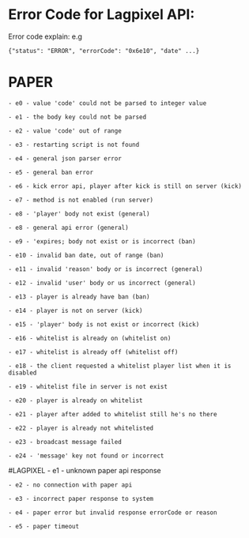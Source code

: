 # **Error Code for Lagpixel API:**

Error code explain:
e.g

    {"status": "ERROR", "errorCode": "0x6e10", "date" ...}

# PAPER

    - e0 - value 'code' could not be parsed to integer value
    
    - e1 - the body key could not be parsed
    
    - e2 - value 'code' out of range
    
    - e3 - restarting script is not found
    
    - e4 - general json parser error
    
    - e5 - general ban error
    
    - e6 - kick error api, player after kick is still on server (kick)
    
    - e7 - method is not enabled (run server)
    
    - e8 - 'player' body not exist (general)
    
    - e8 - general api error (general)
    
    - e9 - 'expires; body not exist or is incorrect (ban)
    
    - e10 - invalid ban date, out of range (ban)
    
    - e11 - invalid 'reason' body or is incorrect (general)
    
    - e12 - invalid 'user' body or us incorrect (general)
    
    - e13 - player is already have ban (ban)
    
    - e14 - player is not on server (kick)
    
    - e15 - 'player' body is not exist or incorrect (kick)
    
    - e16 - whitelist is already on (whitelist on)
    
    - e17 - whitelist is already off (whitelist off)
    
    - e18 - the client requested a whitelist player list when it is disabled
    
    - e19 - whitelist file in server is not exist
    
    - e20 - player is already on whitelist
    
    - e21 - player after added to whitelist still he's no there
    
    - e22 - player is already not whitelisted
    
    - e23 - broadcast message failed
    
    - e24 - 'message' key not found or incorrect

#LAGPIXEL
    - e1 - unknown paper api response
   
    - e2 - no connection with paper api 

    - e3 - incorrect paper response to system

    - e4 - paper error but invalid response errorCode or reason

    - e5 - paper timeout